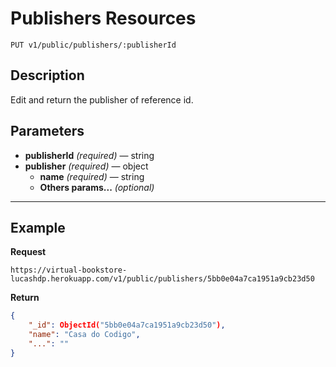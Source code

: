 # Publishers Resources

    PUT v1/public/publishers/:publisherId

## Description
Edit and return the publisher of reference id.

## Parameters

- **publisherId** _(required)_ — string
- **publisher** _(required)_ — object
    - **name** _(required)_ — string
    - **Others params...** _(optional)_

***

## Example
**Request**

    https://virtual-bookstore-lucashdp.herokuapp.com/v1/public/publishers/5bb0e04a7ca1951a9cb23d50

**Return**
``` json
{
    "_id": ObjectId("5bb0e04a7ca1951a9cb23d50"),
    "name": "Casa do Codigo",
    "...": ""
}
```